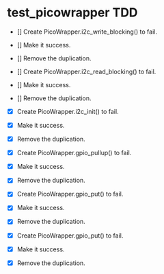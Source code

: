 # test_picowrapper TDD

- [] Create PicoWrapper.i2c_write_blocking() to fail. 
- [] Make it success. 
- [] Remove the duplication. 

- [] Create PicoWrapper.i2c_read_blocking() to fail. 
- [] Make it success. 
- [] Remove the duplication. 

- [x] Create PicoWrapper.i2c_init() to fail. 
- [x] Make it success. 
- [x] Remove the duplication. 

- [x] Create PicoWrapper.gpio_pullup() to fail. 
- [x] Make it success. 
- [x] Remove the duplication. 

- [x] Create PicoWrapper.gpio_put() to fail. 
- [x] Make it success. 
- [x] Remove the duplication. 

- [x] Create PicoWrapper.gpio_put() to fail. 
- [x] Make it success. 
- [x] Remove the duplication. 

